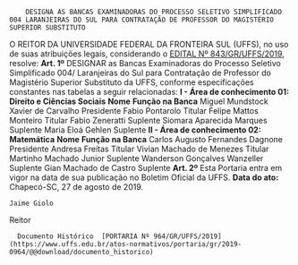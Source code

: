         DESIGNA AS BANCAS EXAMINADORAS DO PROCESSO SELETIVO SIMPLIFICADO 004 LARANJEIRAS DO SUL PARA CONTRATAÇÃO DE PROFESSOR DO MAGISTÉRIO SUPERIOR SUBSTITUTO  

 O REITOR DA UNIVERSIDADE FEDERAL DA FRONTEIRA SUL (UFFS), no uso de suas atribuições legais, considerando o [EDITAL Nº 843/GR/UFFS/2019](https://www.uffs.edu.br/atos-normativos/edital/gr/2019-0843), resolve:   **Art. 1º**  DESIGNAR as Bancas Examinadoras do Processo Seletivo Simplificado 004/ Laranjeiras do Sul para Contratação de Professor do Magistério Superior Substituto da UFFS, conforme especificações constantes nas tabelas a seguir relacionadas: **I - Área de conhecimento 01: Direito e Ciências Sociais**     **Nome**   **Função na Banca**     Miguel Mundstock Xavier de Carvalho   Presidente     Fabio Pontarolo   Titular     Felipe Mattos Monteiro   Titular     Fabio Zeneratti   Suplente     Siomara Aparecida Marques   Suplente     Maria Eloá Gehlen   Suplente     **II - Área de conhecimento 02: Matemática**     **Nome**   **Função na Banca**     Carlos Augusto Fernandes Dagnone   Presidente     Andresa Freitas   Titular     Vivian Machado de Menezes   Titular     Martinho Machado Junior   Suplente     Wanderson Gonçalves Wanzeller   Suplente     Gian Machado de Castro   Suplente       **Art. 2º**  Esta Portaria entra em vigor na data de sua publicação no Boletim Oficial da UFFS.        **Data do ato:** Chapecó-SC, 27 de agosto de 2019.   
 

    Jaime Giolo   
 Reitor 

      Documento Histórico  [PORTARIA Nº 964/GR/UFFS/2019](https://www.uffs.edu.br/atos-normativos/portaria/gr/2019-0964/@@download/documento_historico)     
      